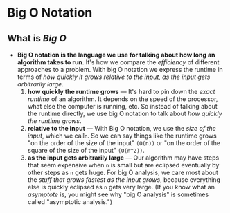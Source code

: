 # Big O Notation
## What is _Big O_
* **Big O notation is the language we use for talking about how long an algorithm takes to run**. It's how we compare the _efficiency_ of different approaches to a problem. With big O notation we express the runtime in terms of _how quickly it grows relative to the input, as the input gets arbitrarily large_.
  1. **how quickly the runtime grows** — It's hard to pin down the _exact runtime_ of an algorithm. It depends on the speed of the processor, what else the computer is running, etc. So instead of talking about the runtime directly, we use big O notation to talk about _how quickly the runtime grows_.
  2. **relative to the input** — With Big O notation, we use the _size of the input_, which we call`n`. So we can say things like the runtime grows "on the order of the size of the input" `(O(n))` or "on the order of the square of the size of the input" `(O(n^2))`.
  3. **as the input gets arbitrarily large** — Our algorithm may have steps that seem expensive when `n` is small but are eclipsed eventually by other steps as `n` gets huge. For big O analysis, we care most about the _stuff that grows fastest as the input grows_, because everything else is quickly eclipsed as `n` gets very large. (If you know what an _asymptote_ is, you might see why "big O analysis" is sometimes called "asymptotic analysis.")
  
